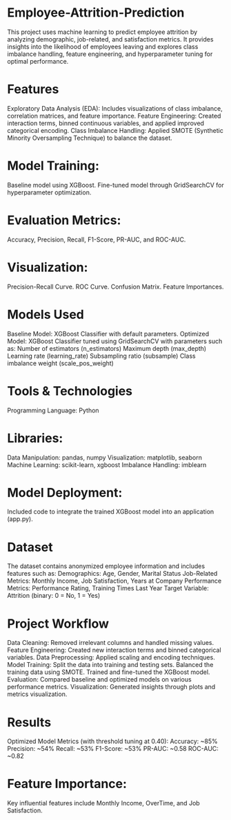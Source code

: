 # Employee-Attrition-Prediction
This project uses machine learning to predict employee attrition by analyzing demographic, job-related, and satisfaction metrics. It provides insights into the likelihood of employees leaving and explores class imbalance handling, feature engineering, and hyperparameter tuning for optimal performance.
# Features
Exploratory Data Analysis (EDA): Includes visualizations of class imbalance, correlation matrices, and feature importance.
Feature Engineering: Created interaction terms, binned continuous variables, and applied improved categorical encoding.
Class Imbalance Handling: Applied SMOTE (Synthetic Minority Oversampling Technique) to balance the dataset.
# Model Training:
Baseline model using XGBoost.
Fine-tuned model through GridSearchCV for hyperparameter optimization.
# Evaluation Metrics:
Accuracy, Precision, Recall, F1-Score, PR-AUC, and ROC-AUC.
# Visualization:
Precision-Recall Curve.
ROC Curve.
Confusion Matrix.
Feature Importances.
# Models Used
Baseline Model: XGBoost Classifier with default parameters.
Optimized Model: XGBoost Classifier tuned using GridSearchCV with parameters such as:
  Number of estimators (n_estimators)
  Maximum depth (max_depth)
  Learning rate (learning_rate)
  Subsampling ratio (subsample)
  Class imbalance weight (scale_pos_weight)
# Tools & Technologies
Programming Language: Python
# Libraries:
Data Manipulation: pandas, numpy
Visualization: matplotlib, seaborn
Machine Learning: scikit-learn, xgboost
Imbalance Handling: imblearn
# Model Deployment:
Included code to integrate the trained XGBoost model into an application (app.py).
# Dataset
The dataset contains anonymized employee information and includes features such as:
Demographics: Age, Gender, Marital Status
Job-Related Metrics: Monthly Income, Job Satisfaction, Years at Company
Performance Metrics: Performance Rating, Training Times Last Year
Target Variable: Attrition (binary: 0 = No, 1 = Yes)
# Project Workflow
Data Cleaning: Removed irrelevant columns and handled missing values.
Feature Engineering: Created new interaction terms and binned categorical variables.
Data Preprocessing: Applied scaling and encoding techniques.
Model Training:
Split the data into training and testing sets.
Balanced the training data using SMOTE.
Trained and fine-tuned the XGBoost model.
Evaluation: Compared baseline and optimized models on various performance metrics.
Visualization: Generated insights through plots and metrics visualization.
# Results
Optimized Model Metrics (with threshold tuning at 0.40):
Accuracy: ~85%
Precision: ~54%
Recall: ~53%
F1-Score: ~53%
PR-AUC: ~0.58
ROC-AUC: ~0.82
# Feature Importance:
Key influential features include Monthly Income, OverTime, and Job Satisfaction.
